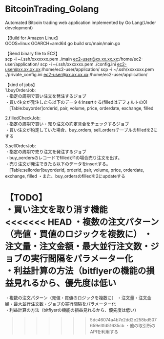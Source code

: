 # BitcoinTrading_Golang
Automated Bitcoin trading web application implemented by Go Lang(Under development)

【Build for Amazon Linux】  
GOOS=linux GOARCH=amd64 go build src/main/main.go

【Send binary file to EC2】  
scp -i ~/.ssh/xxxxxxx.pem ./main ec2-user@xx.xx.xx.xx:/home/ec2-user/application/
scp -i ~/.ssh/xxxxxxx.pem ./config.ini ec2-user@xx.xx.xx.xx:/home/ec2-user/application/
scp -i ~/.ssh/xxxxxxx.pem ./private_config.ini ec2-user@xx.xx.xx.xx:/home/ec2-user/application/


【kind of jobs】  
1.buyOrderJob:  
・指定の周期で買い注文を発注するジョブ  
・買い注文が発注したら以下のデータをinsertする(filledはデフォルトの0)  
　[Table:buyorder]orderid, pair, volume, price, orderdate, exchange, filled  

2.filledCheckJob:  
・指定の周期で買い・売り注文の約定具合をチェックするジョブ  
・買い注文が約定していた場合、buy_orders, sell_ordersテーブルのfilledを2にする  

3.sellOrderJob:  
・指定の周期で売り注文を発注するジョブ  
・buy_oerdersのレコードでfilledが1の場合売り注文を出す。  
・売り注文が発注できたら以下のデータをinsertする。  
　[Table:sellorder]buyorderid, orderid, pair, volume, price, orderdate, exchange, filled 
・また、buy_ordersのfilledを2にupdateする 


【TODO】  
・買い注文を取り消す機能  
<<<<<<< HEAD
・複数の注文パターン（売値・買値のロジックを複数に）
・注文量・注文金額・最大並行注文数・ジョブの実行間隔をパラメーター化  
・利益計算の方法（bitflyerの機能の損益見れるから、優先度は低い   
=======
・複数の注文パターン（売値・買値のロジックを複数に） 
・注文量・注文金額・最大並行注文数・ジョブの実行間隔をパラメーター化  
・利益計算の方法（bitflyerの機能の損益見れるから、優先度は低い） 
>>>>>>> 5dc46074a4b7e2dd2e258bd507659e3fd51635cb
・他の取引所のAPIを利用する 
